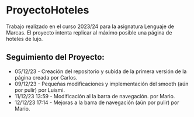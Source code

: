# ProyectoHoteles
Trabajo realizado en el curso 2023/24 para la asignatura Lenguaje de Marcas.
El proyecto intenta replicar al máximo posible una página de hoteles de lujo.

## Seguimiento del Proyecto: 
- 05/12/23 - Creación del repositorio y subida de la primera versión de la página creada por Carlos.
- 09/12/23 - Pequeñas modificaciones y implementación del smooth (aún por pulir) por Luismi.
- 11/12/23 13:59 - Modificación al la barra de navegación. por Mario.
- 12/12/23 17:14 - Mejoras a la barra de navegación (aún por pulir) por Mario.


